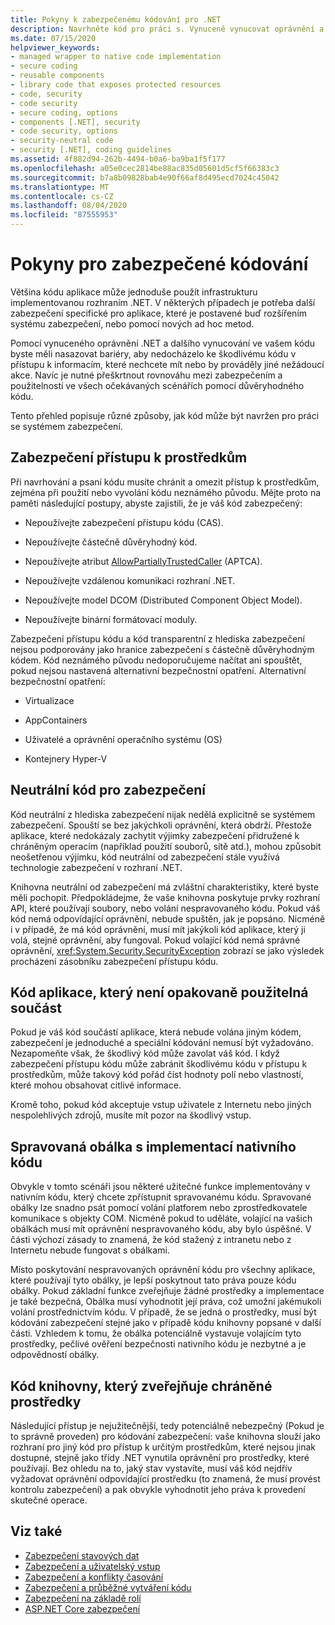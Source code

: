```yaml
---
title: Pokyny k zabezpečenému kódování pro .NET
description: Navrhněte kód pro práci s. Vynuceně vynucovat oprávnění a jiné vynucování, které pomůžou zabránit škodlivému kódu v přístupu k datům nebo provádět jiné akce.
ms.date: 07/15/2020
helpviewer_keywords:
- managed wrapper to native code implementation
- secure coding
- reusable components
- library code that exposes protected resources
- code, security
- code security
- secure coding, options
- components [.NET], security
- code security, options
- security-neutral code
- security [.NET], coding guidelines
ms.assetid: 4f882d94-262b-4494-b0a6-ba9ba1f5f177
ms.openlocfilehash: a05e0cec2814be88ac835d05601d5cf5f66383c3
ms.sourcegitcommit: b7a8b09828bab4e90f66af8d495ecd7024c45042
ms.translationtype: MT
ms.contentlocale: cs-CZ
ms.lasthandoff: 08/04/2020
ms.locfileid: "87555953"
---
```

# <a name="secure-coding-guidelines"></a>Pokyny pro zabezpečené kódování

Většina kódu aplikace může jednoduše použít infrastrukturu implementovanou rozhraním .NET. V některých případech je potřeba další zabezpečení specifické pro aplikace, které je postavené buď rozšířením systému zabezpečení, nebo pomocí nových ad hoc metod.

Pomocí vynuceného oprávnění .NET a dalšího vynucování ve vašem kódu byste měli nasazovat bariéry, aby nedocházelo ke škodlivému kódu v přístupu k informacím, které nechcete mít nebo by prováděly jiné nežádoucí akce. Navíc je nutné přeškrtnout rovnováhu mezi zabezpečením a použitelností ve všech očekávaných scénářích pomocí důvěryhodného kódu.

Tento přehled popisuje různé způsoby, jak kód může být navržen pro práci se systémem zabezpečení.

## <a name="securing-resource-access"></a>Zabezpečení přístupu k prostředkům

Při navrhování a psaní kódu musíte chránit a omezit přístup k prostředkům, zejména při použití nebo vyvolání kódu neznámého původu. Mějte proto na paměti následující postupy, abyste zajistili, že je váš kód zabezpečený:

- Nepoužívejte zabezpečení přístupu kódu (CAS).

- Nepoužívejte částečně důvěryhodný kód.

- Nepoužívejte atribut [AllowPartiallyTrustedCaller](xref:System.Security.AllowPartiallyTrustedCallersAttribute) (APTCA).

- Nepoužívejte vzdálenou komunikaci rozhraní .NET.

- Nepoužívejte model DCOM (Distributed Component Object Model).

- Nepoužívejte binární formátovací moduly.

Zabezpečení přístupu kódu a kód transparentní z hlediska zabezpečení nejsou podporovány jako hranice zabezpečení s částečně důvěryhodným kódem. Kód neznámého původu nedoporučujeme načítat ani spouštět, pokud nejsou nastavená alternativní bezpečnostní opatření. Alternativní bezpečnostní opatření:

- Virtualizace

- AppContainers

- Uživatelé a oprávnění operačního systému (OS)

- Kontejnery Hyper-V

## <a name="security-neutral-code"></a>Neutrální kód pro zabezpečení

Kód neutrální z hlediska zabezpečení nijak nedělá explicitně se systémem zabezpečení. Spouští se bez jakýchkoli oprávnění, která obdrží. Přestože aplikace, které nedokázaly zachytit výjimky zabezpečení přidružené k chráněným operacím (například použití souborů, sítě atd.), mohou způsobit neošetřenou výjimku, kód neutrální od zabezpečení stále využívá technologie zabezpečení v rozhraní .NET.

Knihovna neutrální od zabezpečení má zvláštní charakteristiky, které byste měli pochopit. Předpokládejme, že vaše knihovna poskytuje prvky rozhraní API, které používají soubory, nebo volání nespravovaného kódu. Pokud váš kód nemá odpovídající oprávnění, nebude spuštěn, jak je popsáno. Nicméně i v případě, že má kód oprávnění, musí mít jakýkoli kód aplikace, který ji volá, stejné oprávnění, aby fungoval. Pokud volající kód nemá správné oprávnění, <xref:System.Security.SecurityException> zobrazí se jako výsledek procházení zásobníku zabezpečení přístupu kódu.

## <a name="application-code-that-isnt-a-reusable-component"></a>Kód aplikace, který není opakovaně použitelná součást

Pokud je váš kód součástí aplikace, která nebude volána jiným kódem, zabezpečení je jednoduché a speciální kódování nemusí být vyžadováno. Nezapomeňte však, že škodlivý kód může zavolat váš kód. I když zabezpečení přístupu kódu může zabránit škodlivému kódu v přístupu k prostředkům, může takový kód pořád číst hodnoty polí nebo vlastností, které mohou obsahovat citlivé informace.

Kromě toho, pokud kód akceptuje vstup uživatele z Internetu nebo jiných nespolehlivých zdrojů, musíte mít pozor na škodlivý vstup.

## <a name="managed-wrapper-to-native-code-implementation"></a>Spravovaná obálka s implementací nativního kódu

Obvykle v tomto scénáři jsou některé užitečné funkce implementovány v nativním kódu, který chcete zpřístupnit spravovanému kódu. Spravované obálky lze snadno psát pomocí volání platforem nebo zprostředkovatele komunikace s objekty COM. Nicméně pokud to uděláte, volající na vašich obálkách musí mít oprávnění nespravovaného kódu, aby bylo úspěšné. V části výchozí zásady to znamená, že kód stažený z intranetu nebo z Internetu nebude fungovat s obálkami.

Místo poskytování nespravovaných oprávnění kódu pro všechny aplikace, které používají tyto obálky, je lepší poskytnout tato práva pouze kódu obálky. Pokud základní funkce zveřejňuje žádné prostředky a implementace je také bezpečná, Obálka musí vyhodnotit její práva, což umožní jakémukoli volání prostřednictvím kódu. V případě, že se jedná o prostředky, musí být kódování zabezpečení stejné jako v případě kódu knihovny popsané v další části. Vzhledem k tomu, že obálka potenciálně vystavuje volajícím tyto prostředky, pečlivé ověření bezpečnosti nativního kódu je nezbytné a je odpovědností obálky.

## <a name="library-code-that-exposes-protected-resources"></a>Kód knihovny, který zveřejňuje chráněné prostředky

Následující přístup je nejužitečnější, tedy potenciálně nebezpečný (Pokud je to správně proveden) pro kódování zabezpečení: vaše knihovna slouží jako rozhraní pro jiný kód pro přístup k určitým prostředkům, které nejsou jinak dostupné, stejně jako třídy .NET vynutila oprávnění pro prostředky, které používají. Bez ohledu na to, jaký stav vystavíte, musí váš kód nejdřív vyžadovat oprávnění odpovídající prostředku (to znamená, že musí provést kontrolu zabezpečení) a pak obvykle vyhodnotit jeho práva k provedení skutečné operace.

## <a name="see-also"></a>Viz také

- [Zabezpečení stavových dat](securing-state-data.md)
- [Zabezpečení a uživatelský vstup](security-and-user-input.md)
- [Zabezpečení a konflikty časování](security-and-race-conditions.md)
- [Zabezpečení a průběžné vytváření kódu](security-and-on-the-fly-code-generation.md)
- [Zabezpečení na základě rolí](role-based-security.md)
- [ASP.NET Core zabezpečení](/aspnet/core/security/)
